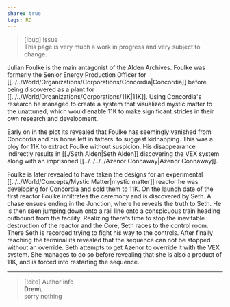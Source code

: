 ```yaml
---  
share: true  
tags: RD  
---  
```

> [!bug] Issue  
> This page is very much a work in progress and very subject to change.  
  
Julian Foulke is the main antagonist of the Alden Archives. Foulke was formerly the Senior Energy Production Officer for [[../../World/Organizations/Corporations/Concordia|Concordia]] before being discovered as a plant for [[../../World/Organizations/Corporations/11K|11K]]. Using Concordia's research he managed to create a system that visualized mystic matter to the unattuned, which would enable 11K to make significant strides in their own research and development.    
  
Early on in the plot its revealed that Foulke has seemingly vanished from Concordia and his home left in tatters  to suggest kidnapping. This was a ploy for 11K to extract Foulke without suspicion. His disappearance indirectly results in [[./Seth Alden|Seth Alden]] discovering the VEX system along with an imprisoned [[../../../../Azenor Connaway|Azenor Connaway]].    
  
Foulke is later revealed to have taken the designs for an experimental [[../../World/Concepts/Mystic Matter|mystic matter]] reactor he was developing for Concordia and sold them to 11K. On the launch date of the first reactor Foulke infiltrates the ceremony and is discovered by Seth. A chase ensues ending in the Junction, where he reveals the truth to Seth. He is then seen jumping down onto a rail line onto a conspicuous train heading outbound from the facility. Realizing there's time to stop the inevitable destruction of the reactor and the Core, Seth races to the control room. There Seth is recorded trying to fight his way to the controls. After finally reaching the terminal its revealed that the sequence can not be stopped without an override. Seth attempts to get Azenor to override it with the VEX system. She manages to do so before revealing that she is also a product of 11K, and is forced into restarting the sequence.  
  
-----  
> [!cite] Author info  
> **Drew**\  
> sorry nothing